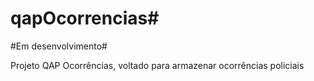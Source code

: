 # qapOcorrencias#
#Em desenvolvimento#

Projeto QAP Ocorrências, voltado para armazenar ocorrências policiais
